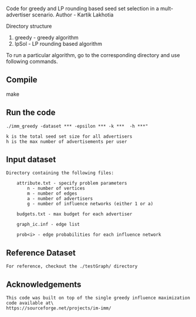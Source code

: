 Code for greedy and LP rounding based seed set selection in a mult-advertiser scenario.
Author - Kartik Lakhotia


Directory structure

1. greedy  - greedy algorithm
2. lpSol - LP rounding based algorithm 

To run a particular algorithm, go to the corresponding directory and use following commands.

## Compile
   make

## Run the code
    ./imm_greedy -dataset *** -epsilon *** -k ***  -h ***"
    
    k is the total seed set size for all advertisers
    h is the max number of advertisements per user

## Input dataset
    Directory containing the following files:
        
        attribute.txt - specify problem parameters
            n - number of vertices
            m - number of edges
            a - number of advertisers
            g - number of influence networks (either 1 or a)

        budgets.txt - max budget for each advertiser

        graph_ic.inf - edge list

        prob<i> - edge probabilities for each influence network

## Reference Dataset
    For reference, checkout the ./testGraph/ directory 

## Acknowledgements
    This code was built on top of the single greedy influence maximization code available at\
    https://sourceforge.net/projects/im-imm/

    
